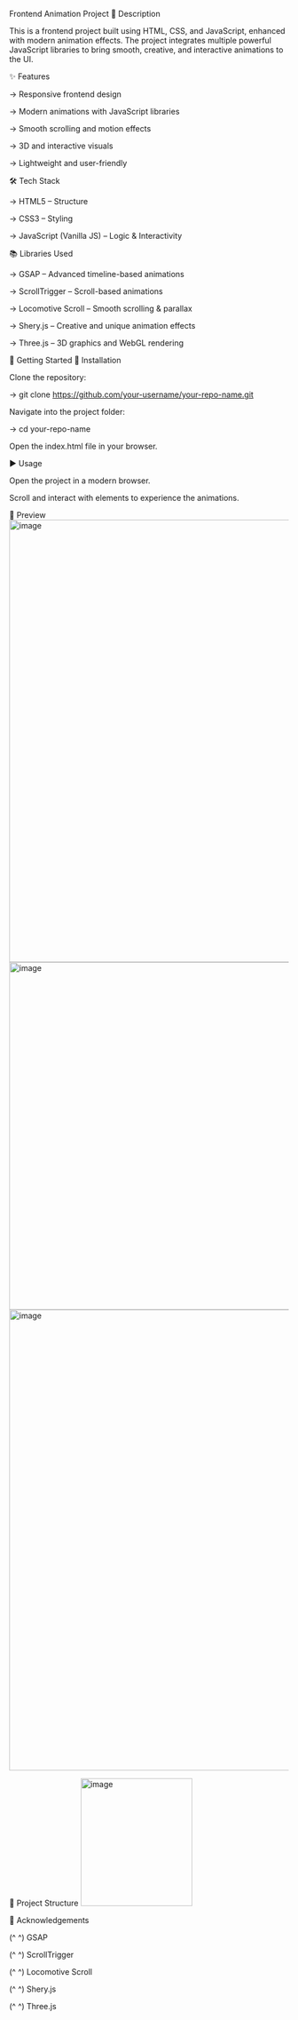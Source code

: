 Frontend Animation Project
📖 Description

 This is a frontend project built using HTML, CSS, and JavaScript, enhanced with modern animation effects. The project integrates multiple powerful JavaScript libraries to bring smooth, creative, and interactive   animations to the UI.

✨ Features

  -> Responsive frontend design

  -> Modern animations with JavaScript libraries

  -> Smooth scrolling and motion effects

  -> 3D and interactive visuals

  -> Lightweight and user-friendly

🛠️ Tech Stack

  -> HTML5 – Structure

  -> CSS3 – Styling

  -> JavaScript (Vanilla JS) – Logic & Interactivity

📚 Libraries Used

  -> GSAP – Advanced timeline-based animations

  -> ScrollTrigger – Scroll-based animations

  -> Locomotive Scroll – Smooth scrolling & parallax

  -> Shery.js – Creative and unique animation effects

  -> Three.js – 3D graphics and WebGL rendering

🚀 Getting Started
  🔧 Installation


  Clone the repository:

  -> git clone https://github.com/your-username/your-repo-name.git


  Navigate into the project folder:

  -> cd your-repo-name


  Open the index.html file in your browser.

▶️ Usage

  Open the project in a modern browser.

  Scroll and interact with elements to experience the animations.

 📸 Preview
  <img width="1810" height="797" alt="image" src="https://github.com/user-attachments/assets/e25632c4-28a3-4813-b6e2-2d4c1d32d4ca" />
  <img width="1237" height="626" alt="image" src="https://github.com/user-attachments/assets/51227a59-0034-4200-875d-511bf07c44cd" />
  <img width="1776" height="830" alt="image" src="https://github.com/user-attachments/assets/968bb98f-cec0-48a4-bf08-8ee662d39987" />





📂 Project Structure
 <img width="201" height="230" alt="image" src="https://github.com/user-attachments/assets/d5f3160e-0862-4a9c-92a7-9b7556272033" />


🙌 Acknowledgements

 (^ ^) GSAP

 (^ ^) ScrollTrigger

 (^ ^) Locomotive Scroll

 (^ ^) Shery.js

 (^ ^) Three.js
